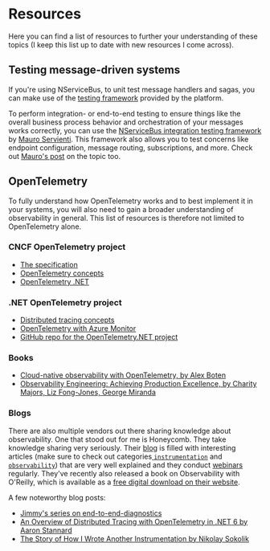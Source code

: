 # Resources

Here you can find a list of resources to further your understanding of these topics (I keep this list up to date with new resources I come across).

## Testing message-driven systems

If you're using NServiceBus, to unit test message handlers and sagas, you can make use of the [testing framework](https://docs.particular.net/nservicebus/testing/) provided by the platform.

To perform integration- or end-to-end testing to ensure things like the overall business process behavior and orchestration of your messages works correctly, you can use the [NServiceBus integration testing framework](https://github.com/mauroservienti/NServiceBus.IntegrationTesting) by [Mauro Servienti](https://twitter.com/mauroservienti). This framework also allows you to test concerns like endpoint configuration, message routing, subscriptions, and more. Check out [Mauro's post](https://milestone.topics.it/2019/07/04/exploring-nservicebus-integration-testing-options.html) on the topic too.

## OpenTelemetry

To fully understand how OpenTelemetry works and to best implement it in your systems, you will also need to gain a broader understanding of observability in general. This list of resources is therefore not limited to OpenTelemetry alone.

### CNCF OpenTelemetry project

- [The specification](https://opentelemetry.io/docs/reference/specification/)
- [OpenTelemetry concepts](https://opentelemetry.io/docs/concepts/)
- [OpenTelemetry .NET](https://opentelemetry.io/docs/instrumentation/net/)

### .NET OpenTelemetry project

- [Distributed tracing concepts](https://docs.microsoft.com/en-us/dotnet/core/diagnostics/distributed-tracing-concepts)
- [OpenTelemetry with Azure Monitor](https://docs.microsoft.com/en-us/azure/azure-monitor/app/opentelemetry-overview)
- [GitHub repo for the OpenTelemetry.NET project](https://github.com/open-telemetry/opentelemetry-dotnet)

### Books

- [Cloud-native observability with OpenTelemetry, by Alex Boten](https://www.amazon.com/dp/1801077703)
- [Observability Engineering: Achieving Production Excellence, by Charity Majors, Liz Fong-Jones, George Miranda](https://www.amazon.com/dp/1492076449)

### Blogs

There are also multiple vendors out there sharing knowledge about observability. One that stood out for me is Honeycomb. They take knowledge sharing very seriously. Their [blog](https://www.honeycomb.io/blog/) is filled with interesting articles (make sure to check out categories[ `instrumentation`](https://www.honeycomb.io/category/instrumentation/) and [`observability`](https://www.honeycomb.io/category/observability)) that are very well explained and they conduct [webinars](https://www.honeycomb.io/type/webinar/) regularly. They've recently also released a book on Observability with O'Reilly, which is available as a [free digital download on their website](https://info.honeycomb.io/observability-engineering-oreilly-book-2022).

A few noteworthy blog posts:

- [Jimmy's series on end-to-end-diagnostics](https://jimmybogard.com/building-end-to-end-diagnostics-and-tracing-a-primer/)
- [An Overview of Distributed Tracing with OpenTelemetry in .NET 6 by Aaron Stannard](https://aaronstannard.com/opentelemetry-dotnet6/)
- [The Story of How I Wrote Another Instrumentation by Nikolay Sokolik](https://www.oxeye.io/blog/diving-into-opentelemetrys-specs)
